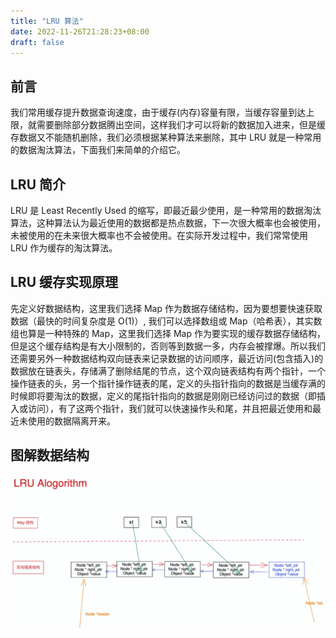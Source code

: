 ```yaml
---
title: "LRU 算法"
date: 2022-11-26T21:28:23+08:00
draft: false 
---
```

## 前言 
我们常用缓存提升数据查询速度，由于缓存(内存)容量有限，当缓存容量到达上限，就需要删除部分数据腾出空间，这样我们才可以将新的数据加入进来，但是缓存数据又不能随机删除，我们必须根据某种算法来删除，其中 LRU 就是一种常用的数据淘汰算法，下面我们来简单的介绍它。
## LRU 简介
LRU 是 Least Recently Used 的缩写，即最近最少使用，是一种常用的数据淘汰算法，这种算法认为最近使用的数据都是热点数据，下一次很大概率也会被使用，未被使用的在未来很大概率也不会被使用。在实际开发过程中，我们常常使用 LRU 作为缓存的淘汰算法。
## LRU 缓存实现原理
先定义好数据结构，这里我们选择 Map 作为数据存储结构，因为要想要快速获取数据（最快的时间复杂度是 O(1)）, 我们可以选择数组或 Map（哈希表），其实数组也算是一种特殊的 Map，这里我们选择 Map 作为要实现的缓存数据存储结构，但是这个缓存结构是有大小限制的，否则等到数据一多，内存会被撑爆。所以我们还需要另外一种数据结构双向链表来记录数据的访问顺序，最近访问(包含插入)的数据放在链表头，存储满了删除结尾的节点，这个双向链表结构有两个指针，一个操作链表的头，另一个指针操作链表的尾，定义的头指针指向的数据是当缓存满的时候即将要淘汰的数据，定义的尾指针指向的数据是刚刚已经访问过的数据（即插入或访问），有了这两个指针，我们就可以快速操作头和尾，并且把最近使用和最近未使用的数据隔离开来。

## 图解数据结构
![](https://raw.githubusercontent.com/crwkey/pics/master/imgUntitled-2022-11-27-2015.excalidraw.png)
